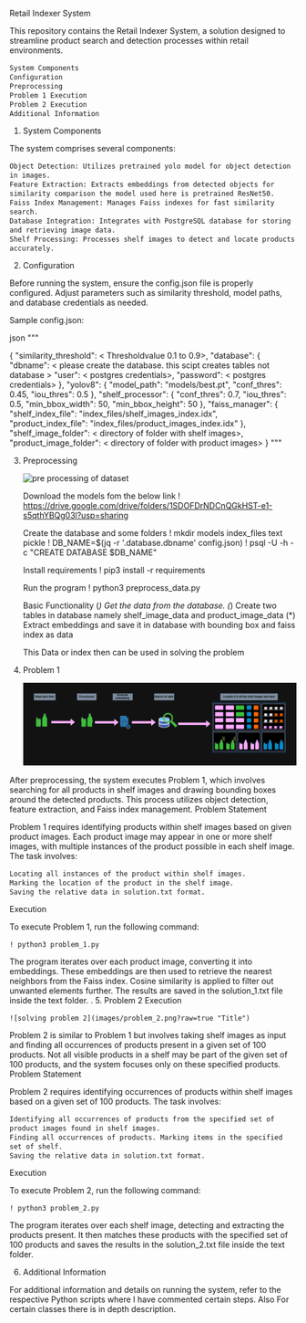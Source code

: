 Retail Indexer System

This repository contains the Retail Indexer System, a solution designed to streamline product search and detection processes within retail environments.

    System Components
    Configuration
    Preprocessing
    Problem 1 Execution
    Problem 2 Execution
    Additional Information

1. System Components <a name="system-components"></a>

The system comprises several components:

    Object Detection: Utilizes pretrained yolo model for object detection in images.
    Feature Extraction: Extracts embeddings from detected objects for similarity comparison the model used here is pretrained ResNet50.
    Faiss Index Management: Manages Faiss indexes for fast similarity search.
    Database Integration: Integrates with PostgreSQL database for storing and retrieving image data.
    Shelf Processing: Processes shelf images to detect and locate products accurately.

2. Configuration <a name="configuration"></a>

Before running the system, ensure the config.json file is properly configured. Adjust parameters such as similarity threshold, model paths, and database credentials as needed.

Sample config.json:

json """

{
    "similarity_threshold": < Thresholdvalue 0.1 to 0.9>,
    "database": {
        "dbname": < please create the database. this scipt creates tables not database >
        "user": < postgres credentials>,
        "password": < postgres credentials>
    },
    "yolov8": {
        "model_path": "models/best.pt",
        "conf_thres": 0.45,
        "iou_thres": 0.5
    },
    "shelf_processor": {
        "conf_thres": 0.7,
        "iou_thres": 0.5,
        "min_bbox_width": 50,
        "min_bbox_height": 50
    },
    "faiss_manager": {
        "shelf_index_file": "index_files/shelf_images_index.idx",
        "product_index_file": "index_files/product_images_index.idx"
    },
    "shelf_image_folder": < directory of folder with shelf images>,
    "product_image_folder": < directory of folder with product images>
}
"""

3. Preprocessing <a name="preprocessing"></a>

    ![pre processing of dataset](images/images/pre_process.png?raw=true "Title")

    Download the models fom the below link
        ! https://drive.google.com/drive/folders/1SDOFDrNDCnQGkHST-e1-s5qthYBQg03l?usp=sharing

    Create the database and some folders
        ! mkdir models index_files text pickle
        ! DB_NAME=$(jq -r '.database.dbname' config.json)
        ! psql -U <username> -h <hostname> -c "CREATE DATABASE $DB_NAME"

    Install requirements
        ! pip3 install -r requirements

    Run the program
        ! python3 preprocess_data.py

    Basic Functionality
      (*)  Get the data from the database.
      (*)  Create two tables in database namely shelf_image_data and product_image_data
      (*)  Extract embeddings and save it in database with bounding box and faiss index as data
    
    This Data or index then can be used in solving the problem

4. Problem 1 <a name="problem-1-execution"></a>

    ![solving problem 1](images/problem_1.png?raw=true "Title")

After preprocessing, the system executes Problem 1, which involves searching for all products in shelf images and drawing bounding boxes around the detected products. This process utilizes object detection, feature extraction, and Faiss index management.
Problem Statement

Problem 1 requires identifying products within shelf images based on given product images. Each product image may appear in one or more shelf images, with multiple instances of the product possible in each shelf image. The task involves:

    Locating all instances of the product within shelf images.
    Marking the location of the product in the shelf image.
    Saving the relative data in solution.txt format.

Execution

To execute Problem 1, run the following command:

    ! python3 problem_1.py

The program iterates over each product image, converting it into embeddings. These embeddings are then used to retrieve the nearest neighbors from the Faiss index. Cosine similarity is applied to filter out unwanted elements further. The results are saved in the solution_1.txt file inside the text folder.
.
5. Problem 2 Execution <a name="problem-2-execution"></a>

    ![solving problem 2](images/problem_2.png?raw=true "Title")

Problem 2 is similar to Problem 1 but involves taking shelf images as input and finding all occurrences of products present in a given set of 100 products. Not all visible products in a shelf may be part of the given set of 100 products, and the system focuses only on these specified products.
Problem Statement

Problem 2 requires identifying occurrences of products within shelf images based on a given set of 100 products. The task involves:

    Identifying all occurrences of products from the specified set of product images found in shelf images.
    Finding all occurrences of products. Marking items in the specified set of shelf.
    Saving the relative data in solution.txt format.

Execution

To execute Problem 2, run the following command:

    ! python3 problem_2.py

The program iterates over each shelf image, detecting and extracting the products present. It then matches these products with the specified set of 100 products and saves the results in the solution_2.txt file inside the text folder.


6. Additional Information <a name="additional-information"></a>

For additional information and details on running the system, refer to the respective Python scripts where I have commented certain steps. Also For certain classes there is in depth description.



